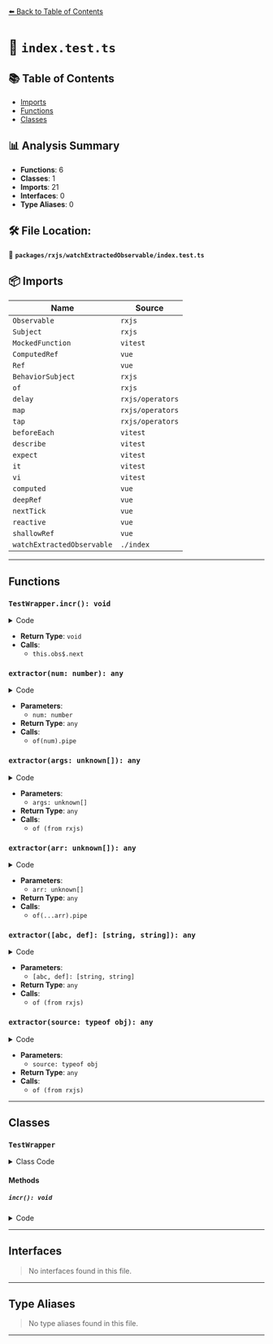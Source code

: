 [⬅️ Back to Table of Contents](../../../index.md)

# 📄 `index.test.ts`

## 📚 Table of Contents

- [Imports](#imports)
- [Functions](#functions)
- [Classes](#classes)

## 📊 Analysis Summary

- **Functions**: 6
- **Classes**: 1
- **Imports**: 21
- **Interfaces**: 0
- **Type Aliases**: 0

## 🛠️ File Location:
📂 **`packages/rxjs/watchExtractedObservable/index.test.ts`**

## 📦 Imports

| Name | Source |
|------|--------|
| `Observable` | `rxjs` |
| `Subject` | `rxjs` |
| `MockedFunction` | `vitest` |
| `ComputedRef` | `vue` |
| `Ref` | `vue` |
| `BehaviorSubject` | `rxjs` |
| `of` | `rxjs` |
| `delay` | `rxjs/operators` |
| `map` | `rxjs/operators` |
| `tap` | `rxjs/operators` |
| `beforeEach` | `vitest` |
| `describe` | `vitest` |
| `expect` | `vitest` |
| `it` | `vitest` |
| `vi` | `vitest` |
| `computed` | `vue` |
| `deepRef` | `vue` |
| `nextTick` | `vue` |
| `reactive` | `vue` |
| `shallowRef` | `vue` |
| `watchExtractedObservable` | `./index` |


---

## Functions

### `TestWrapper.incr(): void`

<details><summary>Code</summary>

```ts
incr() {
    this.obs$.next(++this.num)
  }
```
</details>

- **Return Type**: `void`
- **Calls**:
  - `this.obs$.next`
### `extractor(num: number): any`

<details><summary>Code</summary>

```ts
(num: number) => of(num).pipe(
        tap((n: number) => {
          if (n % 2 === 1)
            throw error
        }),
      )
```
</details>

- **Parameters**:
  - `num: number`
- **Return Type**: `any`
- **Calls**:
  - `of(num).pipe`
### `extractor(args: unknown[]): any`

<details><summary>Code</summary>

```ts
(args: unknown[]) => of(...args)
```
</details>

- **Parameters**:
  - `args: unknown[]`
- **Return Type**: `any`
- **Calls**:
  - `of (from rxjs)`
### `extractor(arr: unknown[]): any`

<details><summary>Code</summary>

```ts
(arr: unknown[]) => of(...arr).pipe(
        delay(1000),
        map(() => 42),
      )
```
</details>

- **Parameters**:
  - `arr: unknown[]`
- **Return Type**: `any`
- **Calls**:
  - `of(...arr).pipe`
### `extractor([abc, def]: [string, string]): any`

<details><summary>Code</summary>

```ts
([abc, def]: [string, string]) => of([abc, def])
```
</details>

- **Parameters**:
  - `[abc, def]: [string, string]`
- **Return Type**: `any`
- **Calls**:
  - `of (from rxjs)`
### `extractor(source: typeof obj): any`

<details><summary>Code</summary>

```ts
(source: typeof obj) => of(`x: ${source.x}, y: ${source.y}, z: ${source.z}`)
```
</details>

- **Parameters**:
  - `source: typeof obj`
- **Return Type**: `any`
- **Calls**:
  - `of (from rxjs)`

---

## Classes

### `TestWrapper`

<details><summary>Class Code</summary>

```ts
class TestWrapper {
  public readonly obs$: Subject<number>

  constructor(private num: number) {
    this.obs$ = new BehaviorSubject<number>(num)
  }

  incr() {
    this.obs$.next(++this.num)
  }
}
```
</details>

#### Methods

##### `incr(): void`

<details><summary>Code</summary>

```ts
incr() {
    this.obs$.next(++this.num)
  }
```
</details>


---

## Interfaces

> No interfaces found in this file.


---

## Type Aliases

> No type aliases found in this file.


---